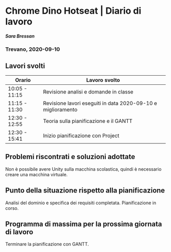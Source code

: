 
# Chrome Dino Hotseat | Diario di lavoro
##### Sara Bressan
### Trevano, 2020-09-10

## Lavori svolti


|Orario        |Lavoro svolto                 |
|--------------|------------------------------|
|10:05 - 11:15 |Revisione analisi e domande in classe|
|11:15 - 11:30 |Revisione lavori eseguiti in data 2020-09-10 e miglioramento |
|12:30 - 12:55 |Teoria sulla pianificazione e il GANTT|
|12:30 - 15:41 |Inizio pianificazione con Project|

##  Problemi riscontrati e soluzioni adottate
Non è possibile avere Unity sulla macchina scolastica, quindi è necessario creare una macchina virtuale.

##  Punto della situazione rispetto alla pianificazione
Analisi del dominio e specifica dei requisiti completata.
Pianificazione in corso.

## Programma di massima per la prossima giornata di lavoro
Terminare la pianificazione con GANTT.
